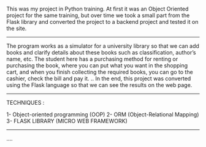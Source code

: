This was my project in Python training. At first it was an Object Oriented project for the same training, but over time we took a small part from the Flask library and converted the project to a backend project and tested it on the site.

--------------------------------------------------------------------------------------------------------------------------------------------------------------------------------------------------------


The program works as a simulator for a university library so that we can add books and clarify details about these books such as classification, author’s name, etc. The student here has a purchasing method for renting or purchasing the book, where you can put what you want in the shopping cart, and when you finish collecting the required books, you can go to the cashier, check the bill and pay it. .. In the end, this project was converted using the Flask language so that we can see the results on the web page.

--------------------------------------------------------------------------------------------------------------------------------------------------------------------------------------------------------

TECHNIQUES : 

1- Object-oriented programming (OOP) 
2- ORM (Object-Relational Mapping) 
3- FLASK LIBRARY (MICRO WEB FRAMEWORK)

--------------------------------------------------------------------------------------------------------------------------------------------------------------------------------------------------------

....
